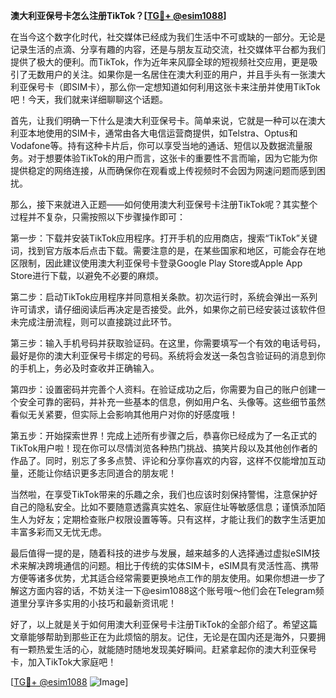 **澳大利亚保号卡怎么注册TikTok？[[TG💪+ @esim1088](https://t.me/s/esim1088)]**

在当今这个数字化时代，社交媒体已经成为我们生活中不可或缺的一部分。无论是记录生活的点滴、分享有趣的内容，还是与朋友互动交流，社交媒体平台都为我们提供了极大的便利。而TikTok，作为近年来风靡全球的短视频社交应用，更是吸引了无数用户的关注。如果你是一名居住在澳大利亚的用户，并且手头有一张澳大利亚保号卡（即SIM卡），那么你一定想知道如何利用这张卡来注册并使用TikTok吧！今天，我们就来详细聊聊这个话题。

首先，让我们明确一下什么是澳大利亚保号卡。简单来说，它就是一种可以在澳大利亚本地使用的SIM卡，通常由各大电信运营商提供，如Telstra、Optus和Vodafone等。持有这种卡片后，你可以享受当地的通话、短信以及数据流量服务。对于想要体验TikTok的用户而言，这张卡的重要性不言而喻，因为它能为你提供稳定的网络连接，从而确保你在观看或上传视频时不会因为网速问题而感到困扰。

那么，接下来就进入正题——如何使用澳大利亚保号卡注册TikTok呢？其实整个过程并不复杂，只需按照以下步骤操作即可：

第一步：下载并安装TikTok应用程序。打开手机的应用商店，搜索“TikTok”关键词，找到官方版本后点击下载。需要注意的是，在某些国家和地区，可能会存在地区限制，因此建议使用澳大利亚保号卡登录Google Play Store或Apple App Store进行下载，以避免不必要的麻烦。

第二步：启动TikTok应用程序并同意相关条款。初次运行时，系统会弹出一系列许可请求，请仔细阅读后再决定是否接受。此外，如果你之前已经安装过该软件但未完成注册流程，则可以直接跳过此环节。

第三步：输入手机号码并获取验证码。在这里，你需要填写一个有效的电话号码，最好是你的澳大利亚保号卡绑定的号码。系统将会发送一条包含验证码的消息到你的手机上，务必及时查收并正确输入。

第四步：设置密码并完善个人资料。在验证成功之后，你需要为自己的账户创建一个安全可靠的密码，并补充一些基本的信息，例如用户名、头像等。这些细节虽然看似无关紧要，但实际上会影响其他用户对你的好感度哦！

第五步：开始探索世界！完成上述所有步骤之后，恭喜你已经成为了一名正式的TikTok用户啦！现在你可以尽情浏览各种热门挑战、搞笑片段以及其他创作者的作品了。同时，别忘了多多点赞、评论和分享你喜欢的内容，这样不仅能增加互动量，还能让你结识更多志同道合的朋友呢！

当然啦，在享受TikTok带来的乐趣之余，我们也应该时刻保持警惕，注意保护好自己的隐私安全。比如不要随意透露真实姓名、家庭住址等敏感信息；谨慎添加陌生人为好友；定期检查账户权限设置等等。只有这样，才能让我们的数字生活更加丰富多彩而又无忧无虑。

最后值得一提的是，随着科技的进步与发展，越来越多的人选择通过虚拟eSIM技术来解决跨境通信的问题。相比于传统的实体SIM卡，eSIM具有灵活性高、携带方便等诸多优势，尤其适合经常需要更换地点工作的朋友使用。如果你想进一步了解这方面内容的话，不妨关注一下@esim1088这个账号哦～他们会在Telegram频道里分享许多实用的小技巧和最新资讯呢！

好了，以上就是关于如何用澳大利亚保号卡注册TikTok的全部介绍了。希望这篇文章能够帮助到那些正在为此烦恼的朋友。记住，无论是在国内还是海外，只要拥有一颗热爱生活的心，就能随时随地发现美好瞬间。赶紧拿起你的澳大利亚保号卡，加入TikTok大家庭吧！

[[TG💪+ @esim1088](https://t.me/s/esim1088) ![Image](https://i.postimg.cc/4NQfJmqS/Snipaste-2025-05-13-00-14-12.png)]